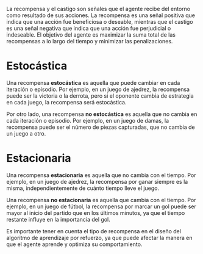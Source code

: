 La recompensa y el castigo son señales que el agente recibe del entorno como resultado de sus acciones. La recompensa es una señal positiva que indica que una acción fue beneficiosa o deseable, mientras que el castigo es una señal negativa que indica que una acción fue perjudicial o indeseable. El objetivo del agente es maximizar la suma total de las recompensas a lo largo del tiempo y minimizar las penalizaciones.

# Estocástica

Una recompensa **estocástica** es aquella que puede cambiar en cada iteración o episodio. Por ejemplo, en un juego de ajedrez, la recompensa puede ser la victoria o la derrota, pero si el oponente cambia de estrategia en cada juego, la recompensa será estocástica.

Por otro lado, una recompensa **no estocástica** es aquella que no cambia en cada iteración o episodio. Por ejemplo, en un juego de damas, la recompensa puede ser el número de piezas capturadas, que no cambia de un juego a otro.

# Estacionaria

Una recompensa **estacionaria** es aquella que no cambia con el tiempo. Por ejemplo, en un juego de ajedrez, la recompensa por ganar siempre es la misma, independientemente de cuánto tiempo lleve el juego.

Una recompensa **no estacionaria** es aquella que cambia con el tiempo. Por ejemplo, en un juego de fútbol, la recompensa por marcar un gol puede ser mayor al inicio del partido que en los últimos minutos, ya que el tiempo restante influye en la importancia del gol.

Es importante tener en cuenta el tipo de recompensa en el diseño del algoritmo de aprendizaje por refuerzo, ya que puede afectar la manera en que el agente aprende y optimiza su comportamiento.